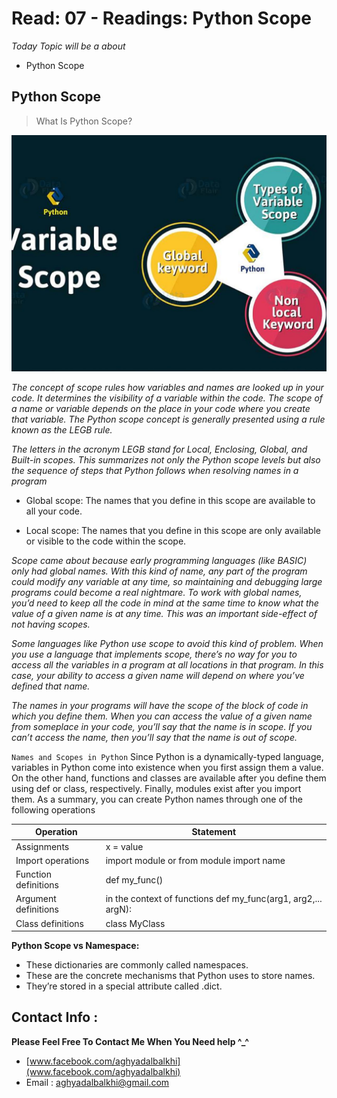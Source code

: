 # Read: 07 - Readings: Python Scope


*Today Topic will be a about*
- Python Scope


## Python Scope

> What Is Python Scope?

![PythonScope](images/Python-Variable-Scope-01-1200x900.jpg)

*The concept of scope rules how variables and names are looked up in your code. It determines the visibility of a variable within the code. The scope of a name or variable depends on the place in your code where you create that variable. The Python scope concept is generally presented using a rule known as the LEGB rule.*

*The letters in the acronym LEGB stand for Local, Enclosing, Global, and Built-in scopes. This summarizes not only the Python scope levels but also the sequence of steps that Python follows when resolving names in a program*

* Global scope: The names that you define in this scope are available to all your code.

* Local scope: The names that you define in this scope are only available or visible to the code within the scope.

*Scope came about because early programming languages (like BASIC) only had global names. With this kind of name, any part of the program could modify any variable at any time, so maintaining and debugging large programs could become a real nightmare. To work with global names, you’d need to keep all the code in mind at the same time to know what the value of a given name is at any time. This was an important side-effect of not having scopes.*



*Some languages like Python use scope to avoid this kind of problem. When you use a language that implements scope, there’s no way for you to access all the variables in a program at all locations in that program. In this case, your ability to access a given name will depend on where you’ve defined that name.*

*The names in your programs will have the scope of the block of code in which you define them. When you can access the value of a given name from someplace in your code, you’ll say that the name is in scope. If you can’t access the name, then you’ll say that the name is out of scope.*

`Names and Scopes in Python` Since Python is a dynamically-typed language, variables in Python come into existence when you first assign them a value. On the other hand, functions and classes are available after you define them using def or class, respectively. Finally, modules exist after you import them. As a summary, you can create Python names through one of the following operations


| Operation       | Statement  |
|-------------------------|----------------------------------------------------------------------------------------------------|
| Assignments      | x = value  |
| Import operations	      | import module or from module import name  |
| Function definitions	      | def my_func()  |
| Argument definitions	      | in the context of functions def my_func(arg1, arg2,... argN):  |
| Class definitions	      | class MyClass  |

**Python Scope vs Namespace:**

- These dictionaries are commonly called namespaces.
- These are the concrete mechanisms that Python uses to store names.
- They’re stored in a special attribute called .dict.



## Contact Info : 
**Please Feel Free To Contact Me When You Need help ^_^**
* [www.facebook.com/aghyadalbalkhi](www.facebook.com/aghyadalbalkhi)
* Email : aghyadalbalkhi@gmail.com
